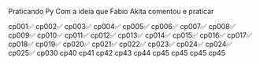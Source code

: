 Praticando Py
Com a ideia que Fabio Akita comentou e praticar

cp001✅
cp002✅
cp003✅
cp004✅
cp005✅
cp006✅
cp007✅
cp008✅
cp009✅
cp010✅
cp011✅
cp012✅
cp013✅
cp014✅
cp015✅
cp016✅
cp017✅
cp018✅
cp019✅
cp020✅
cp021✅
cp022✅
cp023✅
cp024✅
cp024✅
cp025✅
cp030
cp40
cp41
cp42
cp43
cp44
cp45
cp45
 cp45
  cp45
